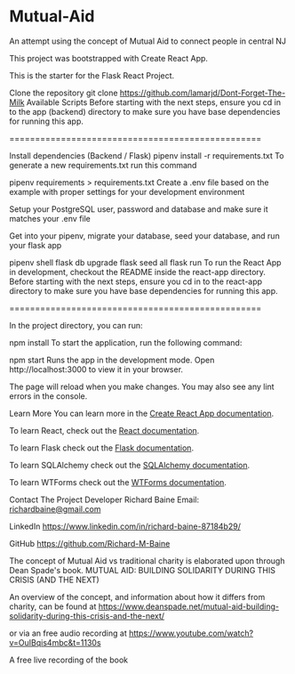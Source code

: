 # Mutual-Aid
An attempt using the concept of Mutual Aid to connect people in central NJ


This project was bootstrapped with Create React App.

This is the starter for the Flask React Project.

Clone the repository
 git clone https://github.com/lamarjd/Dont-Forget-The-Milk
Available Scripts
Before starting with the next steps, ensure you cd in to the app (backend) directory to make sure you have base dependencies for running this app.

=================================================

Install dependencies (Backend / Flask)
  pipenv install -r requirements.txt
To generate a new requirements.txt run this command

 pipenv requirements > requirements.txt
Create a .env file based on the example with proper settings for your development environment

Setup your PostgreSQL user, password and database and make sure it matches your .env file

Get into your pipenv, migrate your database, seed your database, and run your flask app

 pipenv shell 
 flask db upgrade
 flask seed all 
 flask run 
To run the React App in development, checkout the README inside the react-app directory.
Before starting with the next steps, ensure you cd in to the react-app directory to make sure you have base dependencies for running this app.

=================================================

In the project directory, you can run:

 npm install
To start the application, run the following command:

 npm start
Runs the app in the development mode. Open http://localhost:3000 to view it in your browser.

The page will reload when you make changes. You may also see any lint errors in the console.

Learn More
You can learn more in the [Create React App documentation](https://facebook.github.io/create-react-app/docs/getting-started).

To learn React, check out the [React documentation](https://reactjs.org/).

To learn Flask check out the [Flask documentation](https://flask.palletsprojects.com/en/2.2.x/).

To learn SQLAlchemy check out the [SQLAlchemy documentation](https://www.sqlalchemy.org/).

To learn WTForms check out the [WTForms documentation](https://wtforms.readthedocs.io/en/2.3.x/).


Contact The Project Developer
Richard Baine
Email: richardbaine@gmail.com

LinkedIn https://www.linkedin.com/in/richard-baine-87184b29/

GitHub https://github.com/Richard-M-Baine


The concept of Mutual Aid vs traditional charity is elaborated upon through Dean Spade's book.  MUTUAL AID: BUILDING SOLIDARITY DURING THIS CRISIS (AND THE NEXT)

An overview of the concept, and information about how it differs from charity, can be found at https://www.deanspade.net/mutual-aid-building-solidarity-during-this-crisis-and-the-next/

or via an free audio recording at https://www.youtube.com/watch?v=OuIBqis4mbc&t=1130s

A free live recording of the book 
